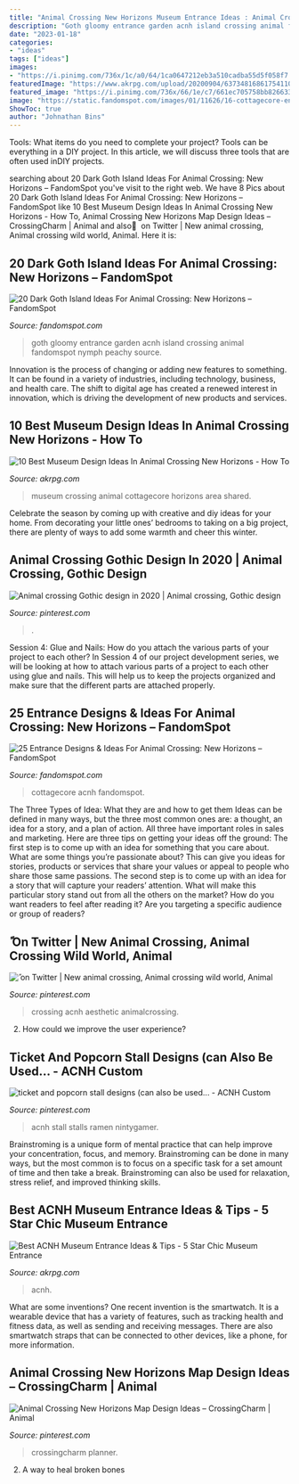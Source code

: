 ```yaml
---
title: "Animal Crossing New Horizons Museum Entrance Ideas : Animal Crossing New Horizons Map Design Ideas – Crossingcharm"
description: "Goth gloomy entrance garden acnh island crossing animal fandomspot nymph peachy source"
date: "2023-01-18"
categories:
- "ideas"
tags: ["ideas"]
images:
- "https://i.pinimg.com/736x/1c/a0/64/1ca0647212eb3a510cadba55d5f058f7.jpg"
featuredImage: "https://www.akrpg.com/upload/20200904/6373481686175411066953866.png"
featured_image: "https://i.pinimg.com/736x/66/1e/c7/661ec705758bb826633e42e109eda13e.jpg"
image: "https://static.fandomspot.com/images/01/11626/16-cottagecore-entry-acnh-design.jpg"
ShowToc: true
author: "Johnathan Bins"
---
```



Tools: What items do you need to complete your project?
Tools can be everything in a DIY project. In this article, we will discuss three tools that are often used inDIY projects.

	

		
searching about 20 Dark Goth Island Ideas For Animal Crossing: New Horizons – FandomSpot you've visit to the right web. We have 8 Pics about 20 Dark Goth Island Ideas For Animal Crossing: New Horizons – FandomSpot like 10 Best Museum Design Ideas In Animal Crossing New Horizons - How To, Animal Crossing New Horizons Map Design Ideas – CrossingCharm | Animal and also ً on Twitter | New animal crossing, Animal crossing wild world, Animal. Here it is:
		
    
## 20 Dark Goth Island Ideas For Animal Crossing: New Horizons – FandomSpot

<img loading=lazy src="https://static.fandomspot.com/images/04/13689/11-gloomy-garden-entrance-acnh.jpg" onerror="this.onerror=null;this.src='https://tse3.mm.bing.net/th?id=OIP.dDxZMQ848DH433iEQE_m_AHaEK&amp;pid=15.1';" alt="20 Dark Goth Island Ideas For Animal Crossing: New Horizons – FandomSpot">

_Source: fandomspot.com_

>goth gloomy entrance garden acnh island crossing animal fandomspot nymph peachy source. 

	

Innovation is the process of changing or adding new features to something. It can be found in a variety of industries, including technology, business, and health care. The shift to digital age has created a renewed interest in innovation, which is driving the development of new products and services.

    
## 10 Best Museum Design Ideas In Animal Crossing New Horizons - How To

<img loading=lazy src="https://www.akrpg.com/upload/20200904/6373481686175411066953866.png" onerror="this.onerror=null;this.src='https://tse2.mm.bing.net/th?id=OIP.ld6v33PGJfPgoMyzmVc57wHaEJ&amp;pid=15.1';" alt="10 Best Museum Design Ideas In Animal Crossing New Horizons - How To">

_Source: akrpg.com_

>museum crossing animal cottagecore horizons area shared. 

	

Celebrate the season by coming up with creative and diy ideas for your home. From decorating your little ones’ bedrooms to taking on a big project, there are plenty of ways to add some warmth and cheer this winter.

    
## Animal Crossing Gothic Design In 2020 | Animal Crossing, Gothic Design

<img loading=lazy src="https://i.pinimg.com/736x/aa/ba/c3/aabac365258f01ecb6f133786038b43a.jpg" onerror="this.onerror=null;this.src='https://tse4.mm.bing.net/th?id=OIP.Vz2RyQG1KHZH30YeXKM1jQHaMh&amp;pid=15.1';" alt="Animal crossing Gothic design in 2020 | Animal crossing, Gothic design">

_Source: pinterest.com_

>. 

	

Session 4: Glue and Nails: How do you attach the various parts of your project to each other?
In Session 4 of our project development series, we will be looking at how to attach various parts of a project to each other using glue and nails. This will help us to keep the projects organized and make sure that the different parts are attached properly.

    
## 25 Entrance Designs &amp; Ideas For Animal Crossing: New Horizons – FandomSpot

<img loading=lazy src="https://static.fandomspot.com/images/01/11626/16-cottagecore-entry-acnh-design.jpg" onerror="this.onerror=null;this.src='https://tse3.mm.bing.net/th?id=OIP.phvMkInkCEijtxrSbc8n9QHaEK&amp;pid=15.1';" alt="25 Entrance Designs &amp; Ideas For Animal Crossing: New Horizons – FandomSpot">

_Source: fandomspot.com_

>cottagecore acnh fandomspot. 

	

The Three Types of Idea: What they are and how to get them
Ideas can be defined in many ways, but the three most common ones are: a thought, an idea for a story, and a plan of action. All three have important roles in sales and marketing. Here are three tips on getting your ideas off the ground: 
The first step is to come up with an idea for something that you care about. What are some things you’re passionate about? This can give you ideas for stories, products or services that share your values or appeal to people who share those same passions. 
The second step is to come up with an idea for a story that will capture your readers’ attention. What will make this particular story stand out from all the others on the market? How do you want readers to feel after reading it? Are you targeting a specific audience or group of readers?

    
## ً On Twitter | New Animal Crossing, Animal Crossing Wild World, Animal

<img loading=lazy src="https://i.pinimg.com/736x/97/b7/9b/97b79be6014f0f23879f5d9563439aab.jpg" onerror="this.onerror=null;this.src='https://tse3.mm.bing.net/th?id=OIP.oq_TWCmjqfbwAMv1d0D5FwHaEK&amp;pid=15.1';" alt="ً on Twitter | New animal crossing, Animal crossing wild world, Animal">

_Source: pinterest.com_

>crossing acnh aesthetic animalcrossing. 

	

2. How could we improve the user experience?

    
## Ticket And Popcorn Stall Designs (can Also Be Used... - ACNH Custom

<img loading=lazy src="https://i.pinimg.com/736x/1c/a0/64/1ca0647212eb3a510cadba55d5f058f7.jpg" onerror="this.onerror=null;this.src='https://tse2.mm.bing.net/th?id=OIP.jdfAZt7x05gejNjGjVygsgHaC8&amp;pid=15.1';" alt="ticket and popcorn stall designs (can also be used... - ACNH Custom">

_Source: pinterest.com_

>acnh stall stalls ramen nintygamer. 

	

Brainstroming is a unique form of mental practice that can help improve your concentration, focus, and memory. Brainstroming can be done in many ways, but the most common is to focus on a specific task for a set amount of time and then take a break. Brainstroming can also be used for relaxation, stress relief, and improved thinking skills.

    
## Best ACNH Museum Entrance Ideas &amp; Tips - 5 Star Chic Museum Entrance

<img loading=lazy src="https://www.akrpg.com/upload/20201113/6374086289468020541916907.png" onerror="this.onerror=null;this.src='https://tse2.mm.bing.net/th?id=OIP.pFa38Vg2CoYwnDHIBrWVWAHaEU&amp;pid=15.1';" alt="Best ACNH Museum Entrance Ideas &amp; Tips - 5 Star Chic Museum Entrance">

_Source: akrpg.com_

>acnh. 

	

What are some inventions?
One recent invention is the smartwatch. It is a wearable device that has a variety of features, such as tracking health and fitness data, as well as sending and receiving messages. There are also smartwatch straps that can be connected to other devices, like a phone, for more information.

    
## Animal Crossing New Horizons Map Design Ideas – CrossingCharm | Animal

<img loading=lazy src="https://i.pinimg.com/736x/66/1e/c7/661ec705758bb826633e42e109eda13e.jpg" onerror="this.onerror=null;this.src='https://tse3.mm.bing.net/th?id=OIP.T3X-f6gXN10VOSz8rdrFPgHaGD&amp;pid=15.1';" alt="Animal Crossing New Horizons Map Design Ideas – CrossingCharm | Animal">

_Source: pinterest.com_

>crossingcharm planner. 

	

2. A way to heal broken bones 


